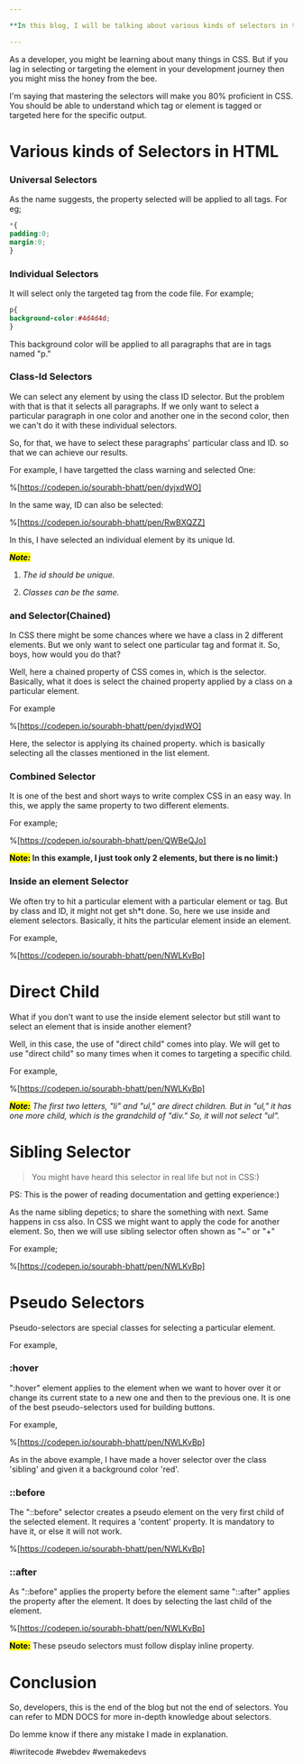 ```yaml
---

**In this blog, I will be talking about various kinds of selectors in the CSS**

---
```


As a developer, you might be learning about many things in CSS. But if you lag in selecting or targeting the element in your development journey then you might miss the honey from the bee.

I'm saying that mastering the selectors will make you 80% proficient in CSS. You should be able to understand which tag or element is tagged or targeted here for the specific output.

# Various kinds of Selectors in HTML

### Universal Selectors

As the name suggests, the property selected will be applied to all tags. For eg;

```css
*{
padding:0;
margin:0;
}
```

### Individual Selectors

It will select only the targeted tag from the code file. For example;

```css
p{
background-color:#4d4d4d;
}
```

This background color will be applied to all paragraphs that are in tags named "p."

### Class-Id Selectors

We can select any element by using the class ID selector. But the problem with that is that it selects all paragraphs. If we only want to select a particular paragraph in one color and another one in the second color, then we can't do it with these individual selectors.

So, for that, we have to select these paragraphs' particular class and ID. so that we can achieve our results.

For example, I have targetted the class warning and selected One:

%[https://codepen.io/sourabh-bhatt/pen/dyjxdWO] 

In the same way, ID can also be selected:

%[https://codepen.io/sourabh-bhatt/pen/RwBXQZZ] 

In this, I have selected an individual element by its unique Id.

***<mark>Note:</mark>***

1. *The id should be unique.*
    
2. *Classes can be the same.*
    

### and Selector(Chained)

In CSS there might be some chances where we have a class in 2 different elements. But we only want to select one particular tag and format it. So, boys, how would you do that?

Well, here a chained property of CSS comes in, which is the selector. Basically, what it does is select the chained property applied by a class on a particular element.

For example

%[https://codepen.io/sourabh-bhatt/pen/dyjxdWO] 

Here, the selector is applying its chained property. which is basically selecting all the classes mentioned in the list element.

### Combined Selector

It is one of the best and short ways to write complex CSS in an easy way. In this, we apply the same property to two different elements.

For example;

%[https://codepen.io/sourabh-bhatt/pen/QWBeQJo] 

**<mark>Note:</mark> In this example, I just took only 2 elements, but there is no limit:)**

### Inside an element Selector

We often try to hit a particular element with a particular element or tag. But by class and ID, it might not get sh\*t done. So, here we use inside and element selectors. Basically, it hits the particular element inside an element.

For example,

%[https://codepen.io/sourabh-bhatt/pen/NWLKvBp] 

# Direct Child

What if you don't want to use the inside element selector but still want to select an element that is inside another element?

Well, in this case, the use of "direct child" comes into play. We will get to use "direct child" so many times when it comes to targeting a specific child.

For example,

%[https://codepen.io/sourabh-bhatt/pen/NWLKvBp] 

***<mark>Note:</mark>*** *The first two letters, "li" and "ul," are direct children. But in "ul," it has one more child, which is the grandchild of "div." So, it will not select "ul".*

# Sibling Selector

> You might have heard this selector in real life but not in CSS:)

PS: This is the power of reading documentation and getting experience:)

As the name sibling depetics; to share the something with next. Same happens in css also. In CSS we might want to apply the code for another element. So, then we will use sibling selector often shown as "~" or "+"

For example;

%[https://codepen.io/sourabh-bhatt/pen/NWLKvBp] 

# Pseudo Selectors

Pseudo-selectors are special classes for selecting a particular element.

For example,

### :hover

":hover" element applies to the element when we want to hover over it or change its current state to a new one and then to the previous one. It is one of the best pseudo-selectors used for building buttons.

For example,

%[https://codepen.io/sourabh-bhatt/pen/NWLKvBp] 

As in the above example, I have made a hover selector over the class 'sibling' and given it a background color 'red'.

### ::before

The "::before" selector creates a pseudo element on the very first child of the selected element. It requires a 'content' property. It is mandatory to have it, or else it will not work.

%[https://codepen.io/sourabh-bhatt/pen/NWLKvBp] 

### ::after

As "::before" applies the property before the element same "::after" applies the property after the element. It does by selecting the last child of the element.

%[https://codepen.io/sourabh-bhatt/pen/NWLKvBp] 

**<mark>Note:</mark>** These pseudo selectors must follow display inline property.

# Conclusion

So, developers, this is the end of the blog but not the end of selectors. You can refer to MDN DOCS for more in-depth knowledge about selectors.

Do lemme know if there any mistake I made in explanation.

#iwritecode #webdev #wemakedevs